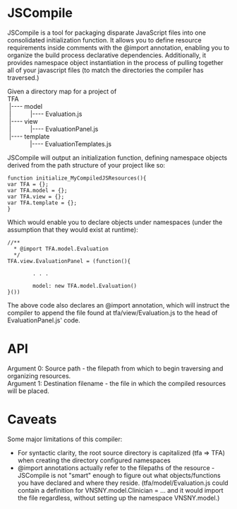JSCompile
=========

JSCompile is a tool for packaging disparate JavaScript files into one consolidated initialization function.
It allows you to define resource requirements inside comments with the @import annotation, enabling you to organize the
build process declarative dependencies. Additionally, it provides namespace object instantiation in the process of
pulling together all of your javascript files (to match the directories the compiler has traversed.)

Given a directory map for a project of
<br/>TFA
<br/>&nbsp;|---- model
<br/>&nbsp;|&nbsp;&nbsp;&nbsp;&nbsp;&nbsp;&nbsp;&nbsp;&nbsp;&nbsp;&nbsp;&nbsp;|---- Evaluation.js
<br/>&nbsp;|---- view
<br/>&nbsp;|&nbsp;&nbsp;&nbsp;&nbsp;&nbsp;&nbsp;&nbsp;&nbsp;&nbsp;&nbsp;&nbsp;|---- EvaluationPanel.js
<br/>&nbsp;|---- template
<br/>&nbsp;&nbsp;&nbsp;&nbsp;&nbsp;&nbsp;&nbsp;&nbsp;&nbsp;&nbsp;&nbsp;&nbsp;&nbsp;|---- EvaluationTemplates.js

JSCompile will output an initialization function, defining namespace objects derived from the path structure of your
project like so:
<pre><code>function initialize_MyCompiledJSResources(){
var TFA = {};
var TFA.model = {};
var TFA.view = {};
var TFA.template = {};
}</code></pre>

Which would enable you to declare objects under namespaces (under the assumption that they would exist at runtime):
<pre><code>//**
  * @import TFA.model.Evaluation
  */
TFA.view.EvaluationPanel = (function(){
        
        . . .
        
        model: new TFA.model.Evaluation()
}())
</code></pre>

The above code also declares an @import annotation, which will instruct the compiler to append the file found at tfa/view/Evaluation.js to the head of EvaluationPanel.js' code. 

API
===
Argument 0: Source path - the filepath from which to begin traversing and organizing resources.<br/>
Argument 1: Destination filename - the file in which the compiled resources will be placed.

Caveats
=======
Some major limitations of this compiler:
* For syntactic clarity, the root source directory is capitalized (tfa => TFA) when creating the directory configured namespaces
* @import annotations actually refer to the filepaths of the resource - JSCompile is not "smart" enough to figure out what objects/functions you have declared and where they reside. (tfa/model/Evaluation.js could contain a definition for VNSNY.model.Clinician = ... and it would import the file regardless, without setting up the namespace VNSNY.model.)
